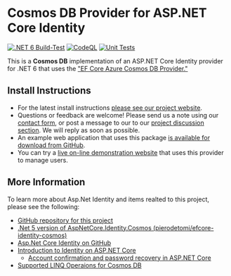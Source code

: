 # Cosmos DB Provider for ASP.NET Core Identity

[![.NET 6 Build-Test](https://github.com/CosmosSoftware/AspNetCore.Identity.CosmosDb/actions/workflows/dotnet.yml/badge.svg)](https://github.com/CosmosSoftware/AspNetCore.Identity.CosmosDb/actions/workflows/dotnet.yml) [![CodeQL](https://github.com/CosmosSoftware/AspNetCore.Identity.CosmosDb/actions/workflows/codeql-analysis.yml/badge.svg)](https://github.com/CosmosSoftware/AspNetCore.Identity.CosmosDb/actions/workflows/codeql-analysis.yml)
[![Unit Tests](https://github.com/CosmosSoftware/AspNetCore.Identity.CosmosDb/actions/workflows/unittests.yml/badge.svg)](https://github.com/CosmosSoftware/AspNetCore.Identity.CosmosDb/actions/workflows/unittests.yml)

This is a **Cosmos DB** implementation of an ASP.NET Core Identity provider for .NET 6 that uses the ["EF Core Azure Cosmos DB Provider."](https://docs.microsoft.com/en-us/ef/core/providers/cosmos/?tabs=dotnet-core-cli)

## Install Instructions

- For the latest install instructions [please see our project website](https://www.moonrise.net/Open_Source/CosmosDb_Provider).
- Questions or feedback are welcome! Please send us a note using our [contact form](https://www.moonrise.net/ContactUs), or post a message to our to our [project discussion section](https://github.com/CosmosSoftware/AspNetCore.Identity.CosmosDb/discussions). We will reply as soon as possible.
- An example web application that uses this package [is available for download from GitHub](https://github.com/CosmosSoftware/AspNetCore.Identity.CosmosDb).
- You can try a [live on-line demonstration website](https://moonrise.net/open_source/mars) that uses this provider to manage users.

## More Information

To learn more about Asp.Net Identity and items realted to this project, please see the following:

- [GitHub repository for this project](https://github.com/CosmosSoftware/AspNetCore.Identity.CosmosDb)
- [.Net 5 version of AspNetCore.Identity.Cosmos (pierodetomi/efcore-identity-cosmos)](https://github.com/pierodetomi/efcore-identity-cosmos)
- [Asp.Net Core Identity on GitHub](https://github.com/dotnet/AspNetCore/tree/main/src/Identity)
- [Introduction to Identity on ASP.NET Core](https://docs.microsoft.com/en-us/aspnet/core/security/authentication/identity?view=aspnetcore-6.0&tabs=visual-studio)
  - [Account confirmation and password recovery in ASP.NET Core](https://docs.microsoft.com/en-us/aspnet/core/security/authentication/accconfirm?view=aspnetcore-6.0&tabs=visual-studio)
- [Supported LINQ Operaions for Cosmos DB](https://docs.microsoft.com/en-us/azure/cosmos-db/sql/sql-query-linq-to-sql#SupportedLinqOperators)
